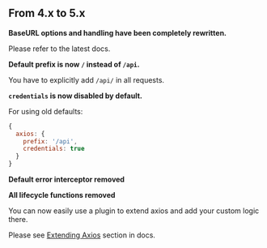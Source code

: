 ## From 4.x to 5.x

**BaseURL options and handling have been completely rewritten.**

Please refer to the latest docs.

**Default prefix is now `/` instead of `/api`.**

You have to explicitly add `/api/` in all requests.

**`credentials` is now disabled by default.**

For using old defaults:

```js
{
  axios: {
    prefix: '/api',
    credentials: true    
  }
}
```

**Default error interceptor removed**

**All lifecycle functions removed**

You can now easily use a plugin to extend axios and add your custom logic there. 

Please see [Extending Axios](https://axios.nuxtjs.org/extend) section in docs.
